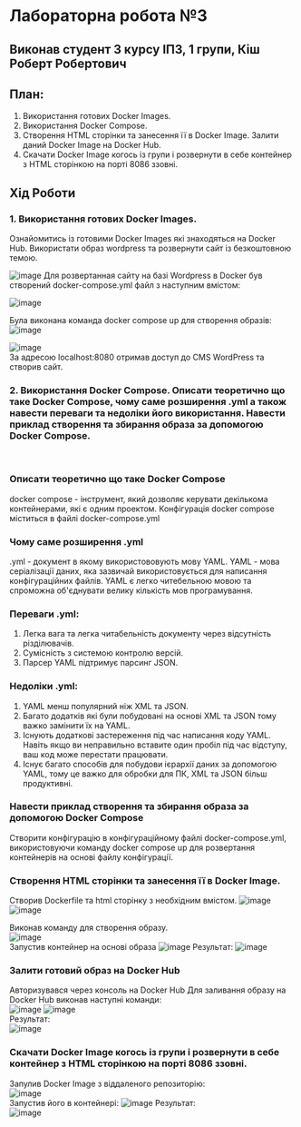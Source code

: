 # Лабораторна робота №3

## Виконав студент 3 курсу ІПЗ, 1 групи, Кіш Роберт Робертович

## План:
1. Використання готових Docker Images.
2. Використання Docker Compose.
3. Створення HTML сторінки та занесення її в Docker Image. Залити даний Docker Image на Docker Hub.
4. Скачати Docker Image когось із групи і розвернути в себе контейнер з HTML сторінкою на порті 8086 ззовні.



## Хід Роботи


### 1. Використання готових Docker Images.	
Ознайомитись із готовими Docker Images які знаходяться на Docker Hub. Використати образ wordpress та розвернути сайт із безкоштовною темою.

![image](./images/Screenshot_6.png)
Для розвертанная сайту на базі Wordpress в Docker був створений docker-compose.yml файл з наступним вмістом:

![image](./images/Screenshot_5.png)

Була виконана команда docker compose up для створення образів:
![image](./images/Screenshot_1.png)

![image](./images/Screenshot_2.png)\
За адресою localhost:8080 отримав доступ до CMS WordPress та створив сайт.

### 2. Використання Docker Compose. Описати теоретично що таке Docker Compose, чому саме розширення .yml а також навести переваги та недоліки його використання. Навести приклад створення та збирання образа за допомогою Docker Compose.
<br>

### Описати теоретично що таке Docker Compose
docker compose - інструмент, який дозволяє керувати декількома контейнерами, які є одним проектом. Конфігурація docker compose міститься в файлі docker-compose.yml

### Чому саме розширення .yml
.yml - документ в якому використововують мову YAML. YAML - мова серіалізації даних, яка зазвичай використовується для написання конфігураційних файлів. YAML є легко читебельною мовою та спроможна об'єднувати велику кількість мов програмування.

### Переваги .yml:
1. Легка вага та легка читабельність документу через відсутність різділювачів.
2. Сумісність з системою контролю версій.
3. Парсер YAML підтримує парсинг JSON.

### Недоліки .yml:
1. YAML менш популярний ніж XML та JSON.
2. Багато додатків які були побудовані на основі XML та JSON тому важко замінити їх на YAML.
3. Існують додаткові застереження під час написання коду YAML. Навіть якщо ви неправильно вставите один пробіл під час відступу, ваш код може перестати працювати.
4. Існує багато способів для побудови ієрархії даних за допомогою YAML, тому це важко для обробки для ПК, XML та JSON більш продуктивні.

### Навести приклад створення та збирання образа за допомогою Docker Compose
Створити конфігурацію в конфігураційному файлі docker-compose.yml, використовуючи команду docker compose up для розвертання контейнерів на основі файлу конфігурації. 

### Створення HTML сторінки та занесення її в Docker Image.
Створив Dockerfile та html сторінку з необхідним вмістом.
![image](./images/Screenshot_3.png) 
![image](./images/Screenshot_4.png)

Виконав команду для створення образу.\
![image](./images/Screenshot_7.png)\
Запустив контейнер на основі образа
![image](./images/Screenshot_8.png)
Результат:
![image](./images/Screenshot_9.png)

### Залити готовий образ на Docker Hub

Авторизувався через консоль на Docker Hub
Для заливання образу на Docker Hub виконав наступні команди:\
![image](./images/Screenshot_10.png)
![image](./images/Screenshot_11.png)\
Результат: \
![image](./images/Screenshot_12.png)

### Скачати Docker Image когось із групи і розвернути в себе контейнер з HTML сторінкою на порті 8086 ззовні.
Запулив Docker Image з віддаленого репозиторію:\
![image](./images/Screenshot_13.png)\
Запустив його в контейнері:
![image](./images/Screenshot_14.png)
Результат:\
![image](./images/Screenshot_15.png)
